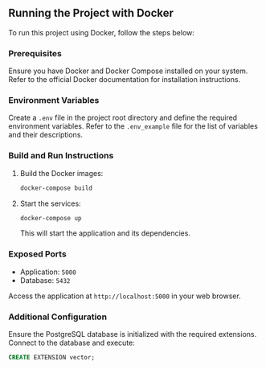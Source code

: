 ## Running the Project with Docker

To run this project using Docker, follow the steps below:

### Prerequisites

Ensure you have Docker and Docker Compose installed on your system. Refer to the official Docker documentation for installation instructions.

### Environment Variables

Create a `.env` file in the project root directory and define the required environment variables. Refer to the `.env_example` file for the list of variables and their descriptions.

### Build and Run Instructions

1. Build the Docker images:

   ```bash
   docker-compose build
   ```

2. Start the services:

   ```bash
   docker-compose up
   ```

   This will start the application and its dependencies.

### Exposed Ports

- Application: `5000`
- Database: `5432`

Access the application at `http://localhost:5000` in your web browser.

### Additional Configuration

Ensure the PostgreSQL database is initialized with the required extensions. Connect to the database and execute:

```sql
CREATE EXTENSION vector;
```